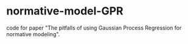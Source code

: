 # normative-model-GPR

code for paper "The pitfalls of using Gaussian Process Regression for normative modeling".
